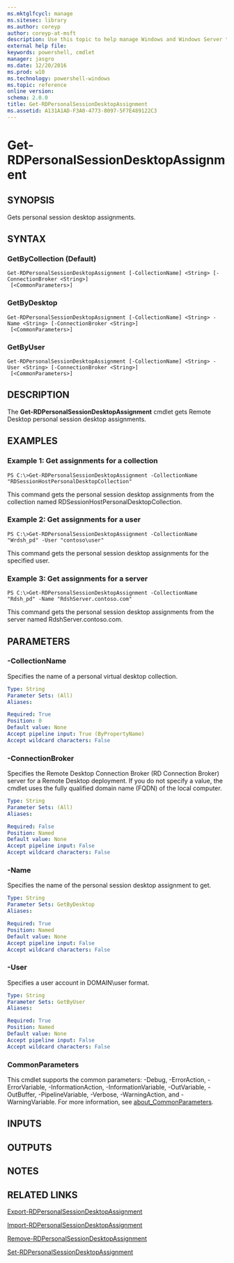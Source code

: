 ```yaml
---
ms.mktglfcycl: manage
ms.sitesec: library
ms.author: coreyp
author: coreyp-at-msft
description: Use this topic to help manage Windows and Windows Server technologies with Windows PowerShell.
external help file: 
keywords: powershell, cmdlet
manager: jasgro
ms.date: 12/20/2016
ms.prod: w10
ms.technology: powershell-windows
ms.topic: reference
online version: 
schema: 2.0.0
title: Get-RDPersonalSessionDesktopAssignment
ms.assetid: A131A1AD-F3A0-4773-8097-5F7E489122C3
---
```


# Get-RDPersonalSessionDesktopAssignment

## SYNOPSIS
Gets personal session desktop assignments.

## SYNTAX

### GetByCollection (Default)
```
Get-RDPersonalSessionDesktopAssignment [-CollectionName] <String> [-ConnectionBroker <String>]
 [<CommonParameters>]
```

### GetByDesktop
```
Get-RDPersonalSessionDesktopAssignment [-CollectionName] <String> -Name <String> [-ConnectionBroker <String>]
 [<CommonParameters>]
```

### GetByUser
```
Get-RDPersonalSessionDesktopAssignment [-CollectionName] <String> -User <String> [-ConnectionBroker <String>]
 [<CommonParameters>]
```

## DESCRIPTION
The **Get-RDPersonalSessionDesktopAssignment** cmdlet gets Remote Desktop personal session desktop assignments.

## EXAMPLES

### Example 1: Get assignments for a collection
```
PS C:\>Get-RDPersonalSessionDesktopAssignment -CollectionName "RDSessionHostPersonalDesktopCollection"
```

This command gets the personal session desktop assignments from the collection named RDSessionHostPersonalDesktopCollection.

### Example 2: Get assignments for a user
```
PS C:\>Get-RDPersonalSessionDesktopAssignment -CollectionName "Wrdsh_pd" -User "contoso\user"
```

This command gets the personal session desktop assignments for the specified user.

### Example 3: Get assignments for a server
```
PS C:\>Get-RDPersonalSessionDesktopAssignment -CollectionName "Rdsh_pd" -Name "RdshServer.contoso.com"
```

This command gets the personal session desktop assignments from the server named RdshServer.contoso.com.

## PARAMETERS

### -CollectionName
Specifies the name of a personal virtual desktop collection.

```yaml
Type: String
Parameter Sets: (All)
Aliases: 

Required: True
Position: 0
Default value: None
Accept pipeline input: True (ByPropertyName)
Accept wildcard characters: False
```

### -ConnectionBroker
Specifies the Remote Desktop Connection Broker (RD Connection Broker) server for a Remote Desktop deployment.
If you do not specify a value, the cmdlet uses the fully qualified domain name (FQDN) of the local computer.

```yaml
Type: String
Parameter Sets: (All)
Aliases: 

Required: False
Position: Named
Default value: None
Accept pipeline input: False
Accept wildcard characters: False
```

### -Name
Specifies the name of the personal session desktop assignment to get.

```yaml
Type: String
Parameter Sets: GetByDesktop
Aliases: 

Required: True
Position: Named
Default value: None
Accept pipeline input: False
Accept wildcard characters: False
```

### -User
Specifies a user account in DOMAIN\user format.

```yaml
Type: String
Parameter Sets: GetByUser
Aliases: 

Required: True
Position: Named
Default value: None
Accept pipeline input: False
Accept wildcard characters: False
```

### CommonParameters
This cmdlet supports the common parameters: -Debug, -ErrorAction, -ErrorVariable, -InformationAction, -InformationVariable, -OutVariable, -OutBuffer, -PipelineVariable, -Verbose, -WarningAction, and -WarningVariable. For more information, see [about_CommonParameters](http://go.microsoft.com/fwlink/?LinkID=113216).

## INPUTS

## OUTPUTS

## NOTES

## RELATED LINKS

[Export-RDPersonalSessionDesktopAssignment](./Export-RDPersonalSessionDesktopAssignment.md)

[Import-RDPersonalSessionDesktopAssignment](./Import-RDPersonalSessionDesktopAssignment.md)

[Remove-RDPersonalSessionDesktopAssignment](./Remove-RDPersonalSessionDesktopAssignment.md)

[Set-RDPersonalSessionDesktopAssignment](./Set-RDPersonalSessionDesktopAssignment.md)

